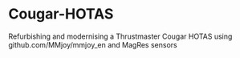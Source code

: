 # Cougar-HOTAS
Refurbishing and modernising a Thrustmaster Cougar HOTAS using github.com/MMjoy/mmjoy_en and MagRes sensors
